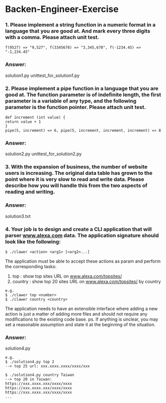# Backen-Engineer-Exercise

### 1. Please implement a string function in a numeric format in a language that you are good at. And mark every three digits with a comma. Please attach unit test.
```
f(9527) => "9,527", f(3345678) => "3,345,678", f(-1234.45) => "-1,234.45"
```
### Answer:
solution1.py
unittest_for_solution1.py

### 2. Please implement a pipe function in a language that you are good at. The function parameter is of indefinite length, the first parameter is a variable of any type, and the following parameter is the function pointer. Please attach unit test.
```
def increment (int value) {
return value + 1
}
pipe(5, increment) => 6, pipe(5, increment, increment, increment) => 8
```
### Answer:
solution2.py
unittest_for_solution2.py

### 3. With the expansion of business, the number of website users is increasing. The original data table has grown to the point where it is very slow to read and write data. Please describe how you will handle this from the two aspects of reading and writing.

### Answer:
solution3.txt

### 4. Your job is to design and create a CLI application that will parser www.alexa.com data. The application signature should look like the following:

```
$ ./clawer <action> <arg1> [<arg2>...]
```
The application must be able to accept these actions as param and perform
the corresponding tasks:
1. top <number> : show top <number> sites URL on www.alexa.com/topsites/
2. country <country> : show top 20 sites URL on www.alexa.com/topsites/ by country

```
e.g.
$ ./clawer top <number>
$ ./clawer country <country>
```
The application needs to have an extensible interface where adding a new
action is just a matter of adding more files and should not require any
modifications to the existing code base.
ps. If anything is unclear, you may set a reasonable assumption and state it at
the beginning of the situation.

### Answer:
solution4.py
```
e.g.
$ ./solution4.py top 2
--> top 25 url: xxx.xxxx.xxxx/xxxx/xxx

$ ./solution4.py country Taiwan
--> top 20 in Taiwan:
https://xxx.xxxx.xxx/xxxx/xxxx
https://xxx.xxxx.xxx/xxxx/xxxx
https://xxx.xxxx.xxx/xxxx/xxxx
...
```

